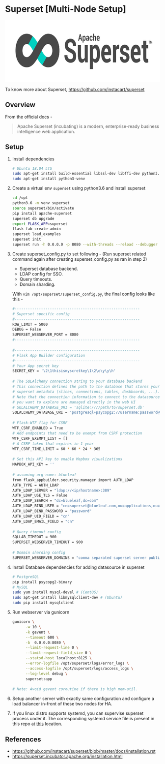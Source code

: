 # Superset [Multi-Node Setup]
<img src="https://github.com/abhishektripathi24/platform-setup/blob/master/apache-superset/images/superset-logo.png" width="700" height="200"/>

To know more about Superset, https://github.com/instacart/superset

## Overview

From the official docs -

> Apache Superset (incubating) is a modern, enterprise-ready business intelligence web application.

## Setup

1. Install dependencies
    ```bash
    # Ubuntu 18.04 LTS
    sudo apt-get install build-essential libssl-dev libffi-dev python3.6-dev python-pip libsasl2-dev libldap2-dev
    sudo apt-get install python3-venv
    ```

2. Create a virtual env `superset` using python3.6 and install superset
    ```bash
    cd /opt
    python3.6 -m venv superset
    source superset/bin/activate
    pip install apache-superset
    superset db upgrade
    export FLASK_APP=superset
    flask fab create-admin
    superset load_examples
    superset init
    superset run -h 0.0.0.0 -p 8080 --with-threads --reload --debugger    
    ```

3. Create superset_config.py to set following - (Run superset related command again after creating superset_config.py as ran in step 2)
    * Superset database backend.
    * LDAP config for SSO.
    * Query timeouts.
    * Domain sharding.
    
    With `vim /opt/superset/superset_config.py`, the final config looks like this -
    ```bash
    #---------------------------------------------------------
    # Superset specific config
    #---------------------------------------------------------
    ROW_LIMIT = 5000
    DEBUG = False
    SUPERSET_WEBSERVER_PORT = 8080
    #---------------------------------------------------------
    
    #---------------------------------------------------------
    # Flask App Builder configuration
    #---------------------------------------------------------
    # Your App secret key
    SECRET_KEY = '\2\1thisismyscretkey\1\2\e\y\y\h'
    
    # The SQLAlchemy connection string to your database backend
    # This connection defines the path to the database that stores your
    # superset metadata (slices, connections, tables, dashboards, ...).
    # Note that the connection information to connect to the datasources
    # you want to explore are managed directly in the web UI
    # SQLALCHEMY_DATABASE_URI = 'sqlite:////path/to/superset.db'
    SQLALCHEMY_DATABASE_URI = 'postgresql+psycopg2://username:password@<ip/hostname>:5432/superset'
    
    # Flask-WTF flag for CSRF
    WTF_CSRF_ENABLED = True
    # Add endpoints that need to be exempt from CSRF protection
    WTF_CSRF_EXEMPT_LIST = []
    # A CSRF token that expires in 1 year
    WTF_CSRF_TIME_LIMIT = 60 * 60 * 24 * 365
    
    # Set this API key to enable Mapbox visualizations
    MAPBOX_API_KEY = ''
    
    # assuming org-name: blueleaf
    from flask_appbuilder.security.manager import AUTH_LDAP
    AUTH_TYPE = AUTH_LDAP
    AUTH_LDAP_SERVER = "ldap://<ip/hostname>:389"
    AUTH_LDAP_USE_TLS = False
    AUTH_LDAP_SEARCH = "dc=blueleaf,dc=com"
    AUTH_LDAP_BIND_USER = "cn=superset@blueleaf.com,ou=applications,ou=users,dc=blueleaf,dc=com"
    AUTH_LDAP_BIND_PASSWORD = "password"
    AUTH_LDAP_UID_FIELD = "cn"
    AUTH_LDAP_EMAIL_FIELD = "cn"
    
    # Query timeout config
    SQLLAB_TIMEOUT = 900
    SUPERSET_WEBSERVER_TIMEOUT = 900
    
    # Domain sharding config
    SUPERSET_WEBSERVER_DOMAINS = "comma separated superset server public-ip/domains for sharding queries from UI"
    ```

4. Install Database dependencies for adding datasource in superset
    ```bash
    # PostgreSQL
    pip install psycopg2-binary
    # MySQL
    sudo yum install mysql-devel # (CentOS)
    sudo apt-get install libmysqlclient-dev # (Ubuntu)
    sudo pip install mysqlclient
    ``` 

5. Run webserver via gunicorn
    ```bash
    gunicorn \
          -w 10 \
          -k gevent \
          --timeout 600 \
          -b  0.0.0.0:8080 \
          --limit-request-line 0 \
          --limit-request-field_size 0 \
          --statsd-host localhost:8125 \
          --error-logfile /opt/superset/logs/error_logs \
          --access-logfile /opt/superset/logs/access_logs \
          --log-level debug \
          superset:app
       
    # Note: Avoid gevent coroutine if there is high mem-util.
    ```

6. Setup another server with exactly same configuration and configure a load balancer in-front of these two nodes for HA. 

7. If you linux distro supports systemd, you can supervise superset process under it. The corresponding systemd service file is present in this repo at [this](systemd) location.

## References
* https://github.com/instacart/superset/blob/master/docs/installation.rst
* https://superset.incubator.apache.org/installation.html